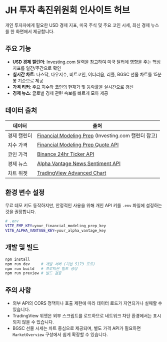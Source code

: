 # JH 투자 촉진위원회 인사이트 허브

개인 투자자에게 필요한 USD 경제 지표, 미국 주식 및 주요 코인 시세, 최신 경제 뉴스를 한 화면에서 제공합니다.

## 주요 기능

- **USD 경제 캘린더**: Investing.com 달력을 참고하여 미국 달러에 영향을 주는 핵심 지표를 일간/주간으로 확인
- **실시간 차트**: 나스닥, 다우지수, 비트코인, 이더리움, 리플, BGSC 선물 차트를 15분 봉 기준으로 제공
- **가격 티커**: 주요 지수와 코인의 현재가 및 등락률을 실시간으로 갱신
- **경제 뉴스**: 글로벌 경제 관련 속보를 빠르게 모아 제공

## 데이터 출처

| 데이터 | 출처 |
| --- | --- |
| 경제 캘린더 | [Financial Modeling Prep](https://financialmodelingprep.com/developer/docs/economic-calendar-api) (Investing.com 캘린더 참고) |
| 지수 가격 | [Financial Modeling Prep Quote API](https://financialmodelingprep.com/developer/docs/stock-market/real-time-stock-prices/) |
| 코인 가격 | [Binance 24hr Ticker API](https://binance-docs.github.io/apidocs/spot/en/#24hr-ticker-price-change-statistics) |
| 경제 뉴스 | [Alpha Vantage News Sentiment API](https://www.alphavantage.co/documentation/) |
| 차트 위젯 | [TradingView Advanced Chart](https://www.tradingview.com/widget/advanced-chart/) |

## 환경 변수 설정

무료 데모 키도 동작하지만, 안정적인 사용을 위해 개인 API 키를 `.env` 파일에 설정하는 것을 권장합니다.

```bash
# .env
VITE_FMP_KEY=your_financial_modeling_prep_key
VITE_ALPHA_VANTAGE_KEY=your_alpha_vantage_key
```

## 개발 및 빌드

```bash
npm install
npm run dev     # 개발 서버 (기본 5173 포트)
npm run build   # 프로덕션 빌드 생성
npm run preview # 빌드 검증
```

## 주의 사항

- 외부 API의 CORS 정책이나 호출 제한에 따라 데이터 로드가 지연되거나 실패할 수 있습니다.
- TradingView 위젯은 외부 스크립트를 로드하므로 네트워크 차단 환경에서는 표시되지 않을 수 있습니다.
- BGSC 선물 시세는 차트 중심으로 제공되며, 별도 가격 API가 필요하면 `MarketOverview` 구성에서 쉽게 확장할 수 있습니다.
